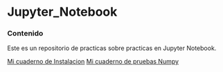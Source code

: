 # Jupyter_Notebook

### Contenido

Este es un repositorio de practicas sobre practicas en Jupyter Notebook.

[Mi cuaderno de Instalacion](.\Cuaderno_1.md)
[Mi cuaderno de pruebas Numpy](.\Cuaderno_2.md)
